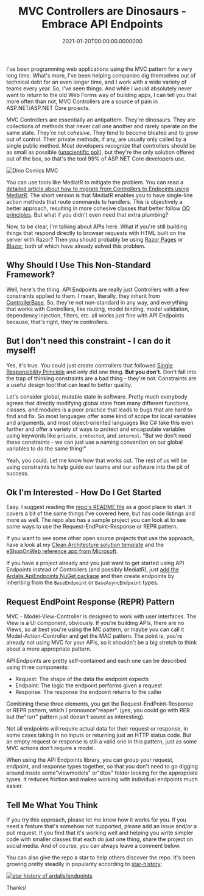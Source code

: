﻿---
title: MVC Controllers are Dinosaurs - Embrace API Endpoints
date: "2021-01-20T00:00:00.0000000"
description: A simpler approach to building API endpoints with ASP.NET Core.
featuredImage: /img/embrace-api-endpoints.png
---

I've been programming web applications using the MVC pattern for a very long time. What's more, I've been helping companies dig themselves out of technical debt for an even longer time, and I work with a wide variety of teams every year. So, I've seen things. And while I would absolutely never want to return to the old Web Forms way of building apps, I can tell you that more often than not, MVC Controllers are a source of pain in ASP.NET/ASP.NET Core projects.

MVC Controllers are essentially an antipattern. They're dinosaurs. They are collections of methods that never call one another and rarely operate on the same state. They're not *cohesive*. They tend to become bloated and to grow out of control. Their private methods, if any, are usually only called by a single public method. Most developers recognize that controllers should be as small as possible ([unscientific poll](https://twitter.com/ardalis/status/1223312390391058432)), but they're the only solution offered out of the box, so that's the tool 99% of ASP.NET Core developers use.

![Dino Comics MVC](/img/dino-comics-mvc-experienced.jpg)

You can use tools like MediatR to mitigate the problem. You can read a [detailed article about how to migrate from Controllers to Endpoints using MediatR](https://ardalis.com/moving-from-controllers-and-actions-to-endpoints-with-mediatr). The short version is that MediatR enables you to have single-line action methods that route commands to handlers. This is objectively a better approach, resulting in more cohesive classes that better follow [OO principles](https://www.pluralsight.com/courses/csharp-solid-principles). But what if you didn't even need that extra plumbing?

Now, to be clear, I'm talking about APIs here. What if you're still building things that respond directly to browser requests with HTML built on the server with Razor? Then you should probably be using [Razor Pages](https://ardalis.com/aspnet-core-razor-pages-%E2%80%93-worth-checking-out/) or [Blazor](https://dotnet.microsoft.com/apps/aspnet/web-apps/blazor), both of which have already solved this problem.

## Why Should I Use This Non-Standard Framework?

Well, here's the thing. API Endpoints are really just Controllers with a few constraints applied to them. I mean, literally, they inherit from [ControllerBase](https://github.com/ardalis/ApiEndpoints/blob/master/src/Ardalis.ApiEndpoints/BaseAsyncEndpoint.cs#L32). So, they're not non-standard in any way, and everything that works with Controllers, like routing, model binding, model validation, dependency injection, filters, etc. all works just fine with API Endpoints because, that's right, they're controllers.

## But I don't need this constraint - I can do it myself!

Yes, it's true. You could just create controllers that followed [Single Responsibility Principle](https://deviq.com/principles/single-responsibility-principle) and only did one thing. **But you don't.** Don't fall into the trap of thinking constraints are a bad thing - they're not. Constraints are a useful design tool that can lead to better quality.

Let's consider global, mutable state in software. Pretty much everybody agrees that directly modifying global state from many different functions, classes, and modules is a poor practice that leads to bugs that are hard to find and fix. So most languages offer some kind of scope for local variables and arguments, and most object-oriented languages like C# take this even further and offer a variety of ways to protect and encapsulate variables using keywords like `private`, `protected`, and `internal`. "But we don't need these constraints - we can just use a naming convention on our global variables to do the same thing!"

Yeah, you could. Let me know how that works out. The rest of us will be using constraints to help guide our teams and our software into the pit of success.

## Ok I'm Interested - How Do I Get Started

Easy. I suggest reading the [repo's README file](https://github.com/ardalis/ApiEndpoints) as a good place to start. It covers a bit of the same things I've covered here, but has code listings and more as well. The repo also has a sample project you can look at to see some ways to use the Request-EndPoint-Response or REPR pattern.

If you want to see some other open source projects that use the approach, have a look at my [Clean Architecture solution template](https://github.com/ardalis/cleanarchitecture) and the [eShopOnWeb reference app from Microsoft](https://github.com/dotnet-architecture/eShopOnWeb).

If you have a project already and you just want to get started using API Endpoints instead of Controllers (and possibly MediatR), just [add the Ardalis.ApiEndpoints NuGet package](https://www.nuget.org/packages/Ardalis.ApiEndpoints/) and then create endpoints by inheriting from the `BaseEndpoint` or `BaseAsyncEndpoint` types.

## Request EndPoint Response (REPR) Pattern

MVC - Model-View-Controller is designed to work with user interfaces. The View is a UI component, obviously. If you're building APIs, there are no Views, so at best you're using the MC pattern, or maybe you can call it Model-Action-Controller and get the MAC pattern. The point is, you're already not using MVC for your APIs, so it shouldn't be a big stretch to think about a more appropriate pattern.

API Endpoints are pretty self-contained and each one can be described using three components:
- Request: The shape of the data the endpoint expects
- Endpoint: The logic the endpoint performs given a request
- Response: The response the endpoint returns to the caller

Combining these three elements, you get the Request-EndPoint-Response or REPR pattern, which I pronounce"reaper". (yes, you could go with RER but the"rurr" pattern just doesn't sound as interesting).

Not all endpoints will require actual data for their request or response, in some cases taking in no inputs or returning just an HTTP status code. But an empty request or response is still a valid one in this pattern, just as some MVC actions don't require a model.

When using the API Endpoints library, you can group your request, endpoint, and response types together, so that you don't need to go digging around inside some"viewmodels" or"dtos" folder looking for the appropriate types. It reduces friction and makes working with individual endpoints much easier.

## Tell Me What You Think

If you try this approach, please let me know how it works for you. If you need a feature that's somehow not supported, please add an issue and/or a pull request. If you find that it's working well and helping you write simpler code with smaller classes that each do just one thing, share the project on social media. And of course, you can always leave a comment below.

You can also give the repo a star to help others discover the repo. It's been growing pretty steadily in popularity according to [star-history](https://star-history.t9t.io/#ardalis/apiendpoints):

[![star history of ardalis/endpoints](/img/ardalis-endpoints-starhistory.png)](https://star-history.t9t.io/#ardalis/apiendpoints)

Thanks!

